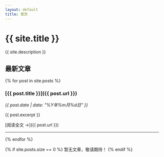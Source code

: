 ```yaml
---
layout: default
title: 首页
---
```


# {{ site.title }}

{{ site.description }}

## 最新文章

{% for post in site.posts %}
### [{{ post.title }}]({{ post.url }})
*{{ post.date | date: "%Y年%m月%d日" }}*

{{ post.excerpt }}

[阅读全文 →]({{ post.url }})

---
{% endfor %}

{% if site.posts.size == 0 %}
暂无文章，敬请期待！
{% endif %}
